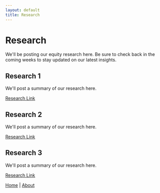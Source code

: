 ```yaml
---
layout: default
title: Research
---
```

# Research

We'll be posting our equity research here. Be sure to check back in the coming weeks to stay updated on our latest insights.

## Research 1

We'll post a summary of our research here.

[Research Link](/files/sample.pdf)

## Research 2

We'll post a summary of our research here.

[Research Link](/files/sample.pdf)

## Research 3

We'll post a summary of our research here.

[Research Link](/files/sample.pdf)

<a href="/index">Home</a> | <a href="/about">About</a>
